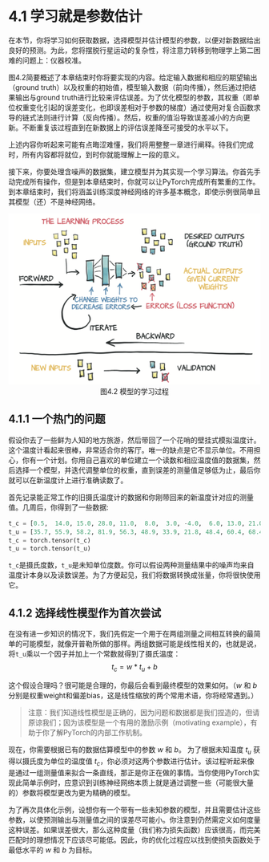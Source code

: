 # 4.1 学习就是参数估计

在本节，你将学习如何获取数据，选择模型并估计模型的参数，以便对新数据给出良好的预测。为此，您将摆脱行星运动的复杂性，将注意力转移到物理学上第二困难的问题上：仪器校准。

图4.2简要概述了本章结束时你将要实现的内容。给定输入数据和相应的期望输出（ground truth）以及权重的初始值，模型输入数据（前向传播），然后通过把结果输出与ground truth进行比较来评估误差。为了优化模型的参数，其权重（即单位权重变化引起的误差变化，也即误差相对于参数的梯度）通过使用对复合函数求导的链式法则进行计算（反向传播）。然后，权重的值沿导致误差减小的方向更新。不断重复该过程直到在新数据上的评估误差降至可接受的水平以下。

上述内容你听起来可能有点晦涩难懂，我们将用整整一章进行阐释。待我们完成时，所有内容都将就位，到时你就能理解上一段的意义。

接下来，你要处理含噪声的数据集，建立模型并为其实现一个学习算法。你首先手动完成所有操作，但是到本章结束时，你就可以让PyTorch完成所有繁重的工作。到本章结束时，我们将涵盖训练深度神经网络的许多基本概念，即使示例很简单且其模型（还）不是神经网络。

<div align=center>
<img width="600" src="../img/chapter4/4.2.png" alt="4.2"/>
</div>
<div align=center>图4.2 模型的学习过程</div>

## 4.1.1 一个热门的问题

假设你去了一些鲜为人知的地方旅游，然后带回了一个花哨的壁挂式模拟温度计。这个温度计看起来很棒，非常适合你的客厅。唯一的缺点是它不显示单位。不用担心，你有一个计划。你用自己喜欢的单位建立一个读数和相应温度值的数据集，然后选择一个模型，并迭代调整单位的权重，直到误差的测量值足够低为止，最后你就可以在新温度计上进行准确读数了。

首先记录能正常工作的旧摄氏温度计的数据和你刚带回来的新温度计对应的测量值。几周后，你得到了一些数据:

``` python
t_c = [0.5,  14.0, 15.0, 28.0, 11.0,  8.0,  3.0, -4.0,  6.0, 13.0, 21.0]
t_u = [35.7, 55.9, 58.2, 81.9, 56.3, 48.9, 33.9, 21.8, 48.4, 60.4, 68.4]
t_c = torch.tensor(t_c)
t_u = torch.tensor(t_u)
```

`t_c`是摄氏度数，`t_u`是未知单位度数。你可以假设两种测量结果中的噪声均来自温度计本身以及读数误差。为了方便起见，我们将数据转换成张量，你将很快使用它。

## 4.1.2 选择线性模型作为首次尝试

在没有进一步知识的情况下，我们先假定一个用于在两组测量之间相互转换的最简单的可能模型，就像开普勒所做的那样。两组数据可能是线性相关的，也就是说，将`t_u`乘以一个因子并加上一个常数就得到了摄氏温度：
$$
t_c = w * t_u + b
$$

这个假设合理吗？很可能是合理的，你最后会看到最终模型的效果如何。（$w$ 和 $b$ 分别是权重weight和偏差bias，这是线性缩放的两个常用术语，你将经常遇到。）

> 注意：我们知道线性模型是正确的，因为问题和数据都是我们捏造的，但请原谅我们；因为该模型是一个有用的激励示例（motivating example），有助于你了解PyTorch的内部工作机制。

现在，你需要根据已有的数据估算模型中的参数 $w$ 和 $b$。 为了根据未知温度 $t_u$ 获得以摄氏度为单位的温度值 $t_c$，你必须对这两个参数进行估计。该过程听起来像是通过一组测量值来拟合一条直线，那正是你正在做的事情。当你使用PyTorch实现此简单示例时，应意识到训练神经网络本质上就是通过调整一些（可能很大量的）参数将模型更改为更为精确的模型。

为了再次具体化示例，设想你有一个带有一些未知参数的模型，并且需要估计这些参数，以使预测输出与测量值之间的误差尽可能小。你注意到仍然需定义如何度量这种误差。如果误差很大，那么这种度量（我们称为损失函数）应该很高，而完美匹配时的理想情况下应该尽可能低。因此，你的优化过程应以找到使损失函数处于最低水平的 $w$ 和 $b$ 为目标。